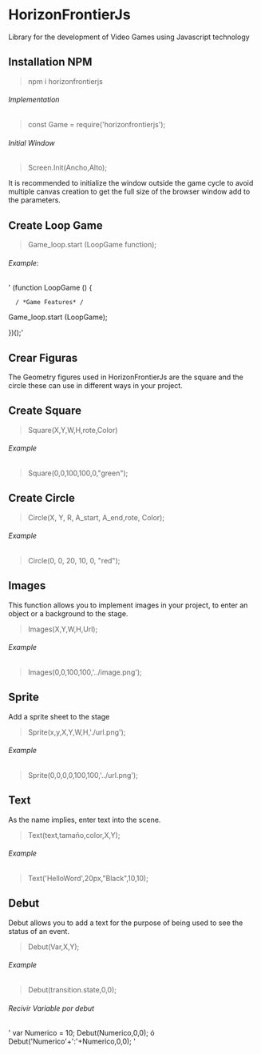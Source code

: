 # HorizonFrontierJs

Library for the development of Video Games using Javascript technology

## Installation NPM

>npm i horizonfrontierjs


###### Implementation

>const Game = require('horizonfrontierjs');

###### Initial Window

>Screen.Init(Ancho,Alto);

It is recommended to initialize the window outside the game cycle to avoid multiple canvas creation
to get the full size of the browser window add to the parameters.

## Create Loop Game

>Game_loop.start (LoopGame function);

###### Example:
'
(function LoopGame () {

      / *Game Features* /
      
Game_loop.start (LoopGame);

})();'

## Crear Figuras

The Geometry figures used in HorizonFrontierJs are the square and the circle these can use
in different ways in your project.

## Create Square

>Square(X,Y,W,H,rote,Color)

###### Example
	
>Square(0,0,100,100,0,"green");

## Create Circle

>Circle(X, Y, R, A_start, A_end,rote, Color);

###### Example

>Circle(0, 0, 20, 10, 0, "red");

## Images

This function allows you to implement images in your project, to enter an object or a background to the stage.

> Images(X,Y,W,H,Url);

###### Example

>Images(0,0,100,100,'../image.png');

## Sprite

Add a sprite sheet to the stage

> Sprite(x,y,X,Y,W,H,'./url.png');

###### Example

>Sprite(0,0,0,0,100,100,'../url.png');

## Text

As the name implies, enter text into the scene.

>Text(text,tamaño,color,X,Y);

###### Example

>Text('HelloWord',20px,"Black",10,10);

## Debut

Debut allows you to add a text for the purpose of being used to see the status of an event.

>Debut(Var,X,Y);

###### Example

>Debut(transition.state,0,0);

###### Recivir Variable por debut

'
var Numerico = 10;
Debut(Numerico,0,0); ó Debut('Numerico'+':'+Numerico,0,0);
'
